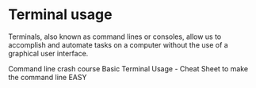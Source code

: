 # Terminal usage

Terminals, also known as command lines or consoles, allow us to accomplish and automate tasks on a computer without the use of a graphical user interface.

<BadgeLink colorScheme='yellow' badgeText='Leia' href='https://developer.mozilla.org/en-US/docs/Learn/Tools_and_testing/Understanding_client-side_tools/Command_line'>Command line crash course</BadgeLink>
<BadgeLink colorScheme='green' badgeText='Course' href='https://www.youtube.com/watch?v=jDINUSK7rXE'>Basic Terminal Usage - Cheat Sheet to make the command line EASY</BadgeLink>
